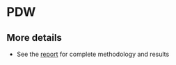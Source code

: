 # PDW

## More details
- See the [report](https://github.com/rjperez94/PDW/blob/master/Passive%20Dynamic%20Walker%20Report.pdf) for complete methodology and results
